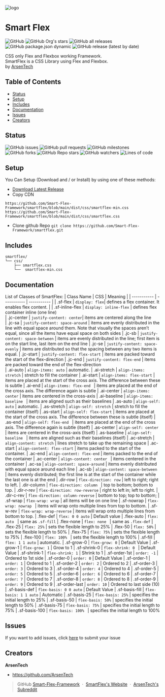<img alt="logo" src="https://avatars.githubusercontent.com/u/77837204?s=200&v=4">

# Smart Flex
![GitHub](https://img.shields.io/github/license/Smart-Flex-Framework/smartflex?style=for-the-badge)
![GitHub Org's stars](https://img.shields.io/github/stars/Smart-Flex-Framework?color=22b455&label=Smart%20FLex%20Stars&style=for-the-badge)
![GitHub all releases](https://img.shields.io/github/downloads/Smart-Flex-Framework/smartflex/total?style=for-the-badge)
![GitHub package.json dynamic](https://img.shields.io/github/package-json/keywords/Smart-Flex-Framework/smartflex?style=for-the-badge)
![GitHub release (latest by date)](https://img.shields.io/github/v/release/Smart-Flex-Framework/smartflex?style=for-the-badge)

CSS only Flex and Flexbox working Framework. <br>
SmartFlex is a CSS Library using Flex and Flexbox. <br>
by [ArsenTech](https://arsentech.github.io)

## Table of Contents
- [Status](#status)
- [Setup](#setup)
- [Includes](#includes)
- [Documentation](#documentation)
- [Issues](#issues)
- [Creators](#creators)

## Status
![GitHub issues](https://img.shields.io/github/issues/Smart-Flex-Framework/smartflex?style=for-the-badge)
![GitHub pull requests](https://img.shields.io/github/issues-pr/Smart-Flex-Framework/smartflex?style=for-the-badge)
![GitHub milestones](https://img.shields.io/github/milestones/all/Smart-Flex-Framework/smartflex?style=for-the-badge)
![GitHub forks](https://img.shields.io/github/forks/Smart-Flex-Framework/smartflex?style=for-the-badge)
![GitHub Repo stars](https://img.shields.io/github/stars/Smart-Flex-Framework/smartflex?style=for-the-badge)
![GitHub watchers](https://img.shields.io/github/watchers/Smart-Flex-Framework/smartflex?style=for-the-badge)
![Lines of code](https://img.shields.io/tokei/lines/github/Smart-Flex-Framework/smartflex?style=for-the-badge)

## Setup
You Can Setup (Download and / or Install) by using one of these methods:
- [Download Latest Release](https://github.com/Smart-Flex-Framework/smartflex/releases/)
- Copy CDN 
```
https://github.com/Smart-Flex-Framework/smartflex/blob/main/dist/css/smartflex-min.css
https://github.com/Smart-Flex-Framework/smartflex/blob/main/dist/css/smartflex.css
```
- Clone github Repo `git clone https://github.com/Smart-Flex-Framework/smartflex.git`

## Includes
```text
smartflex/
└── css/
    ├── smartflex.css
    └──  smartflex-min.css
```
## Documentation

List of Classes of SmartFlex:
| Class Name  | CSS         | Meaning         | 
| ----------- | ----------- | ----------- |
| .sf-flex    | `display: flex`| defines a flex container. It enables flex content. |
| .sf-inline-flex    | `display: inline-flex`  | defines flex container inline (one line)  
| .jc-center    | `justify-content: center`|  items are centered along the line   
| .jc-sa   | `justify-content: space-around`   |     items are evenly distributed in the line with equal space around them. Note that visually the spaces aren’t equal, since all the items have equal space on both sides
| .jc-sb    | `justify-content: space-between`   | items are evenly distributed in the line; first item is on the start line, last item on the end line
| .jc-se   | `justify-content: space-evenly`  |   items are distributed so that the spacing between any two items is equal. 
| .jc-start   | `justify-content: flex-start`   | items are packed toward the start of the flex-direction
| .jc-end   | `justify-content: flex-end`  | items are packed toward the end of the flex-direction   
| .ai-auto    | `align-items: auto`   | automatic.
| .ai-stretch   | `align-items: stretch`    |  stretch to fill the container 
| .ai-start   | `align-items: flex-start`    | items are placed at the start of the cross axis. The difference between these is subtle
| .ai-end   | `align-items: flex-end `   | items are placed at the end of the cross axis. The difference again is subtle
| .ai-center   | `align-items: center`    | items are centered in the cross-axis
| .ai-baseline   | `align-items: baseline `   | items are aligned such as their baselines
| .as-auto    | `align-self: auto`   | automatic.
| .as-stretch   | `align-self: stretch`    |   stretch to fill the container (itself)
| .as-start   | `align-self: flex-start`    | items are placed at the start of the cross axis. The difference between these is subtle (itself)
| .as-end   | `align-self: flex-end `   | items are placed at the end of the cross axis. The difference again is subtle (itself)
| .as-center   | `align-self: center`    | items are centered in the cross-axis (itself)
| .as-baseline   | `align-self: baseline `   | items are aligned such as their baselines (itself)
| .ac-stretch    | `align-content: stretch`   | lines stretch to take up the remaining space
| .ac-start   | `align-content: flex-start`    |  items packed to the start of the container. 
| .ac-end   | `align-content: flex-end`    | items packed to the end of the container
| .ac-center   | `align-content: center `   | items centered in the container
| .ac-sa   | `align-content: space-around`    | items evenly distributed with equal space around each line
| .ac-sb   | `align-content: space-between `   | items evenly distributed; the first line is at the start of the container while the last one is at the end
| .dir-row   | `flex-direction: row`    |  left to right; right to left.
| .dir-column   | `flex-direction: column `   | top to bottom; bottom to top.
| .dir-r-rev   | `flex-direction: row-reverse`    | right to left in; left to right.
| .dir-c-rev  | `flex-direction: column-reverse`   | bottom to top; top to bottom;
| .sf-wrap   | `flex-wrap: wrap`    | all items will be on one line
| .sf-nowrap  | `flex-wrap: nowrap `   | items will wrap onto multiple lines from top to bottom.
| .sf-w-rev   | `flex-wrap: wrap-reverse`    | items will wrap onto multiple lines from bottom to top.
| .flex-def   | `flex: 0 0 auto`    | Default value
| .flex-auto   | `flex: auto `   | same as `.sf-fill`
| .flex-none  | `flex: none `   | same as `.flex-def`
| .flex-25   | `flex: 25%`    | sets the flexible length to 25%
| .flex-50  | `flex: 50%`   | sets the flexible length to 50%
| .flex-75   | `flex: 75%`    | sets the flexible length to 75%
| .flex-100  | `flex: 100% `   | sets the flexible length to 100%
| .sf-fill  | `flex: 1 1 auto`    | automatic.
| .sf-grow-0  | `flex-grow: 0`   | Default Value
| .sf-grow-1  | `flex-grow: 1`    | Grow to 1
| .sf-shrink-0  | `flex-shrink: 0 `   | Default Value
| .sf-shrink-1  | `flex-shrink: 1`    | Shrink to 1
| .sf-order-1st  | `order: -1`   | Ordered to 1st side
| .sf-order-0  | `order: 0`    | Default Value
| .sf-order-1  | `order: 1`   | Ordered to 1
| .sf-order-2  | `order: 2`    | Ordered to 2
| .sf-order-3  | `order: 3`   | Ordered to 3
| .sf-order-4  | `order: 4`    | Ordered to 4
| .sf-order-5  | `order: 5`   | Ordered to 5
| .sf-order-6  | `order: 6`    | Ordered to 6
| .sf-order-7  | `order: 7`   | Ordered to 7
| .sf-order-8  | `order: 8`    | Ordered to 8
| .sf-order-9  | `order: 9`   | Ordered to 9
| .sf-order-last  | `order: 10`    | Ordered to last side (10)
| .sf-basis-def   | `flex-basis: 0 0 auto`    | Default Value
| .sf-basis-fill  | `flex-basis: 1 1 auto` | Automatic
| .sf-basis-25   | `flex-basis: 25%`    | specifies the initial length to 25%
| .sf-basis-50  | `flex-basis: 50%`   | specifies the initial length to 50%
| .sf-basis-75   | `flex-basis: 75%`    | specifies the initial length to 75%
| .sf-basis-100  | `flex-basis: 100% `   | specifies the initial length to 100%

## Issues
If you want to add issues, click [here](https://github.com/Smart-Flex-Framework/smartflex/issues/new/choose) to submit your issue

## Creators
**ArsenTech**
- https://github.com/ArsenTech

> GitHub [Smart-Flex-Framework](https://github.com/Smart-Flex-Framework) &nbsp;&middot;&nbsp;
> [SmartFlex's Website](https://smart-flex-framework.github.io) &nbsp;&middot;&nbsp;
> [ArsenTech's Subreddit](https://www.reddit.com/r/ArsenTech/)
